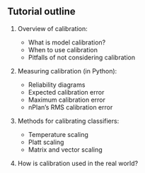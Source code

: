 
<h2> Tutorial outline</h2>

1. Overview of calibration:
    * What is model calibration?
    * When to use calibration
    * Pitfalls of not considering calibration

2. Measuring calibration (in Python):
    * Reliability diagrams
    * Expected calibration error
    * Maximum calibration error
    * nPlan’s RMS calibration error

3. Methods for calibrating classifiers:
    * Temperature scaling
    * Platt scaling
    * Matrix and vector scaling

4. How is calibration used in the real world?
